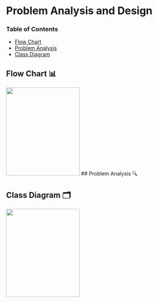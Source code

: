 # Problem Analysis and Design

### Table of Contents

- [Flow Chart](image/PT2_flowchart.jpg)
- [Problem Analysis]()
- [Class Diagram](image/CLASSDIAGRAM.jpg)

## Flow Chart 📊
<image src = "images/PT2_flowchart.jpg" width="200" height="240">
## Problem Analysis 🔍

## Class Diagram 🗂️
<image src = "images/CLASSDIAGRAM.jpg" width="200" height="240">
